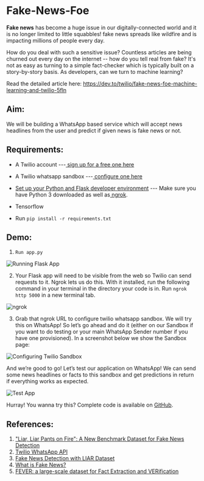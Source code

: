 # Fake-News-Foe
**Fake news** has become a huge issue in our digitally-connected world and it is no longer limited to little squabbles! fake news spreads like wildfire and is impacting millions of people every day.

How do you deal with such a sensitive issue? Countless articles are being churned out every day on the internet -- how do you tell real from fake? It's not as easy as turning to a simple fact-checker which is typically built on a story-by-story basis. As developers, can we turn to machine learning?

Read the detailed article here: https://dev.to/twilio/fake-news-foe-machine-learning-and-twilio-5fln

Aim:
----

We will be building a WhatsApp based service which will accept news headlines from the user and predict if given news is fake news or not.

Requirements:
-------------

-   A Twilio account ---[  sign up for a free one here](https://www.twilio.com/try-twilio)

-   A Twilio whatsapp sandbox ---[  configure one here](https://www.twilio.com/console/sms/whatsapp/sandbox)

-   [Set up your Python and Flask developer environment](https://www.twilio.com/docs/usage/tutorials/how-to-set-up-your-python-and-flask-development-environment) --- Make sure you have Python 3 downloaded as well as[  ngrok](https://ngrok.com/).

-   Tensorflow
- Run `pip install -r requirements.txt`

Demo:
----------

1. `Run app.py`

![Running Flask App](https://s3.amazonaws.com/fininity.tech/Blog_images/terminal-2.png)

2. Your Flask app will need to be visible from the web so Twilio can send requests to it. Ngrok lets us do this. With it installed, run the following command in your terminal in the directory your code is in. Run `ngrok http 5000` in a new terminal tab.

![ngrok](https://s3.amazonaws.com/fininity.tech/Blog_images/terminal-1.png)

3. Grab that ngrok URL to configure twilio whatsapp sandbox. We will try this on WhatsApp! So let’s go ahead and do it (either on our Sandbox if you want to do testing or your main WhatsApp Sender number if you have one provisioned). In a screenshot below we show the Sandbox page:

![Configuring Twilio Sandbox](https://s3.amazonaws.com/fininity.tech/Blog_images/twilio-console.png)

And we’re good to go! Let’s test our application on WhatsApp! We can send some news headlines or facts to this sandbox and get predictions in return if everything works as expected.

![Test App](https://s3.amazonaws.com/fininity.tech/Blog_images/whatsapp.png)

Hurray! You wanna try this? Complete code is available on [GitHub](https://github.com/jbahire/fake-news-foe).

## References:
1. ["Liar, Liar Pants on Fire": A New Benchmark Dataset for Fake News Detection](https://arxiv.org/abs/1705.00648)
2. [Twilio WhatsApp API](https://www.twilio.com/docs/sms/whatsapp/api)
3. [Fake News Detection with LIAR Dataset](https://github.com/nishitpatel01/Fake_News_Detection)
4. [What is Fake News?](https://30secondes.org/en/module/what-is-fake-news/)
5. [FEVER: a large-scale dataset for Fact Extraction and VERification](https://arxiv.org/pdf/1803.05355.pdf)





